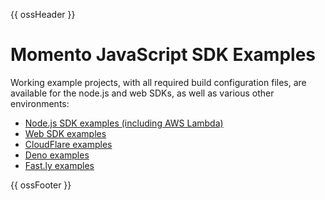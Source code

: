 {{ ossHeader }}

# Momento JavaScript SDK Examples

Working example projects, with all required build configuration files, are available for the node.js and web SDKs, as well
as various other environments:

* [Node.js SDK examples (including AWS Lambda)](./nodejs)
* [Web SDK examples](./web)
* [CloudFlare examples](./cloudflare)
* [Deno examples](./deno)
* [Fast.ly examples](./fastly)

{{ ossFooter }}
